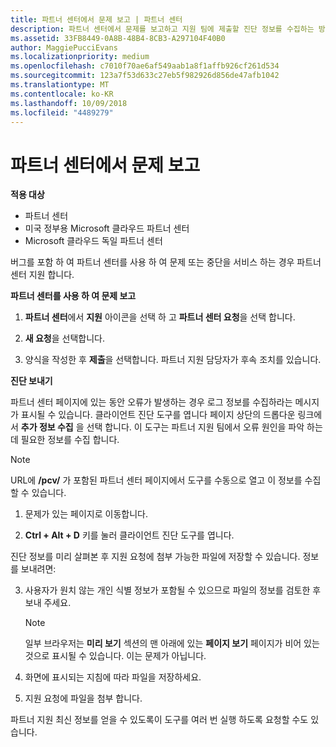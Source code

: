 ```yaml
---
title: 파트너 센터에서 문제 보고 | 파트너 센터
description: 파트너 센터에서 문제를 보고하고 지원 팀에 제출할 진단 정보를 수집하는 방법
ms.assetid: 33FB8449-0A8B-48B4-8CB3-A297104F40B0
author: MaggiePucciEvans
ms.localizationpriority: medium
ms.openlocfilehash: c7010f70ae6af549aab1a8f1affb926cf261d534
ms.sourcegitcommit: 123a7f53d633c27eb5f982926d856de47afb1042
ms.translationtype: MT
ms.contentlocale: ko-KR
ms.lasthandoff: 10/09/2018
ms.locfileid: "4489279"
---
```

# <a name="report-problems-with-partner-center"></a>파트너 센터에서 문제 보고

**적용 대상**

-  파트너 센터
-  미국 정부용 Microsoft 클라우드 파트너 센터
-  Microsoft 클라우드 독일 파트너 센터

버그를 포함 하 여 파트너 센터를 사용 하 여 문제 또는 중단을 서비스 하는 경우 파트너 센터 지원 합니다.

**파트너 센터를 사용 하 여 문제 보고**

1.  **파트너 센터**에서 **지원** 아이콘을 선택 하 고 **파트너 센터 요청**을 선택 합니다.

2.  **새 요청**을 선택합니다.

3.  양식을 작성한 후 **제출**을 선택합니다. 파트너 지원 담당자가 후속 조치를 있습니다.

**진단 보내기**

파트너 센터 페이지에 있는 동안 오류가 발생하는 경우 로그 정보를 수집하라는 메시지가 표시될 수 있습니다. 클라이언트 진단 도구를 엽니다 페이지 상단의 드롭다운 링크에서 **추가 정보 수집** 을 선택 합니다. 이 도구는 파트너 지원 팀에서 오류 원인을 파악 하는 데 필요한 정보를 수집 합니다. 

>[!NOTE]
>URL에 **/pcv/** 가 포함된 파트너 센터 페이지에서 도구를 수동으로 열고 이 정보를 수집할 수 있습니다.

1.  문제가 있는 페이지로 이동합니다.

2.  **Ctrl + Alt + D** 키를 눌러 클라이언트 진단 도구를 엽니다.

진단 정보를 미리 살펴본 후 지원 요청에 첨부 가능한 파일에 저장할 수 있습니다. 정보를 보내려면:

3.  사용자가 원치 않는 개인 식별 정보가 포함될 수 있으므로 파일의 정보를 검토한 후 보내 주세요. 

    >[!NOTE]
    >일부 브라우저는 **미리 보기** 섹션의 맨 아래에 있는 **페이지 보기** 페이지가 비어 있는 것으로 표시될 수 있습니다. 이는 문제가 아닙니다.

4.  화면에 표시되는 지침에 따라 파일을 저장하세요.

5.  지원 요청에 파일을 첨부 합니다.

파트너 지원 최신 정보를 얻을 수 있도록이 도구를 여러 번 실행 하도록 요청할 수도 있습니다.

